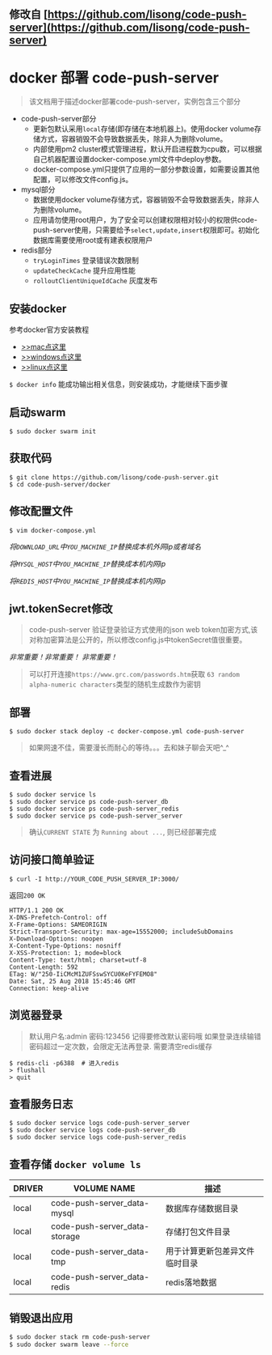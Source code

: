 ## 修改自 [https://github.com/lisong/code-push-server](https://github.com/lisong/code-push-server)
# docker 部署 code-push-server

>该文档用于描述docker部署code-push-server，实例包含三个部分

- code-push-server部分
  - 更新包默认采用`local`存储(即存储在本地机器上)。使用docker volume存储方式，容器销毁不会导致数据丢失，除非人为删除volume。
  - 内部使用pm2 cluster模式管理进程，默认开启进程数为cpu数，可以根据自己机器配置设置docker-compose.yml文件中deploy参数。
  - docker-compose.yml只提供了应用的一部分参数设置，如需要设置其他配置，可以修改文件config.js。
- mysql部分
  - 数据使用docker volume存储方式，容器销毁不会导致数据丢失，除非人为删除volume。
  - 应用请勿使用root用户，为了安全可以创建权限相对较小的权限供code-push-server使用，只需要给予`select,update,insert`权限即可。初始化数据库需要使用root或有建表权限用户
- redis部分
  - `tryLoginTimes` 登录错误次数限制
  - `updateCheckCache` 提升应用性能 
  - `rolloutClientUniqueIdCache` 灰度发布 

## 安装docker

参考docker官方安装教程

- [>>mac点这里](https://docs.docker.com/docker-for-mac/install/)
- [>>windows点这里](https://docs.docker.com/docker-for-windows/install/)
- [>>linux点这里](https://docs.docker.com/install/linux/docker-ce/ubuntu/)


`$ docker info` 能成功输出相关信息，则安装成功，才能继续下面步骤

## 启动swarm

```shell
$ sudo docker swarm init
```


## 获取代码

```shell
$ git clone https://github.com/lisong/code-push-server.git
$ cd code-push-server/docker
```

## 修改配置文件

```shell
$ vim docker-compose.yml
```

*将`DOWNLOAD_URL`中`YOU_MACHINE_IP`替换成本机外网ip或者域名*

*将`MYSQL_HOST`中`YOU_MACHINE_IP`替换成本机内网ip*

*将`REDIS_HOST`中`YOU_MACHINE_IP`替换成本机内网ip*

## jwt.tokenSecret修改

> code-push-server 验证登录验证方式使用的json web token加密方式,该对称加密算法是公开的，所以修改config.js中tokenSecret值很重要。

*非常重要！非常重要！ 非常重要！*

> 可以打开连接`https://www.grc.com/passwords.htm`获取 `63 random alpha-numeric characters`类型的随机生成数作为密钥

## 部署

```shell
$ sudo docker stack deploy -c docker-compose.yml code-push-server
```

> 如果网速不佳，需要漫长而耐心的等待。。。去和妹子聊会天吧^_^


## 查看进展

```shell
$ sudo docker service ls
$ sudo docker service ps code-push-server_db
$ sudo docker service ps code-push-server_redis
$ sudo docker service ps code-push-server_server
```

> 确认`CURRENT STATE` 为 `Running about ...`, 则已经部署完成

## 访问接口简单验证

`$ curl -I http://YOUR_CODE_PUSH_SERVER_IP:3000/`

返回`200 OK`

```http
HTTP/1.1 200 OK
X-DNS-Prefetch-Control: off
X-Frame-Options: SAMEORIGIN
Strict-Transport-Security: max-age=15552000; includeSubDomains
X-Download-Options: noopen
X-Content-Type-Options: nosniff
X-XSS-Protection: 1; mode=block
Content-Type: text/html; charset=utf-8
Content-Length: 592
ETag: W/"250-IiCMcM1ZUFSswSYCU0KeFYFEMO8"
Date: Sat, 25 Aug 2018 15:45:46 GMT
Connection: keep-alive
```

## 浏览器登录

> 默认用户名:admin 密码:123456 记得要修改默认密码哦
> 如果登录连续输错密码超过一定次数，会限定无法再登录. 需要清空redis缓存

```shell
$ redis-cli -p6388  # 进入redis
> flushall
> quit
```


## 查看服务日志

```shell
$ sudo docker service logs code-push-server_server
$ sudo docker service logs code-push-server_db
$ sudo docker service logs code-push-server_redis
```

## 查看存储 `docker volume ls`

DRIVER | VOLUME NAME |  描述    
------ | ----- | -------
local  | code-push-server_data-mysql | 数据库存储数据目录
local  | code-push-server_data-storage | 存储打包文件目录
local  | code-push-server_data-tmp | 用于计算更新包差异文件临时目录
local  | code-push-server_data-redis | redis落地数据

## 销毁退出应用

```bash
$ sudo docker stack rm code-push-server
$ sudo docker swarm leave --force
```
